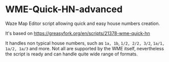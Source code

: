 # WME-Quick-HN-advanced
Waze Map Editor script allowing quick and easy house numbers creation.

It's based on https://greasyfork.org/en/scripts/21378-wme-quick-hn

It handles non typical house numbers, such as `1a, 1b`, `1/2, 2/2, 3/2`, `1a/1, 1a/2, 1a/3` and more. Not all are supported by the WME itself, nevertheless the script is ready and can handle quite wide range of formats. 
